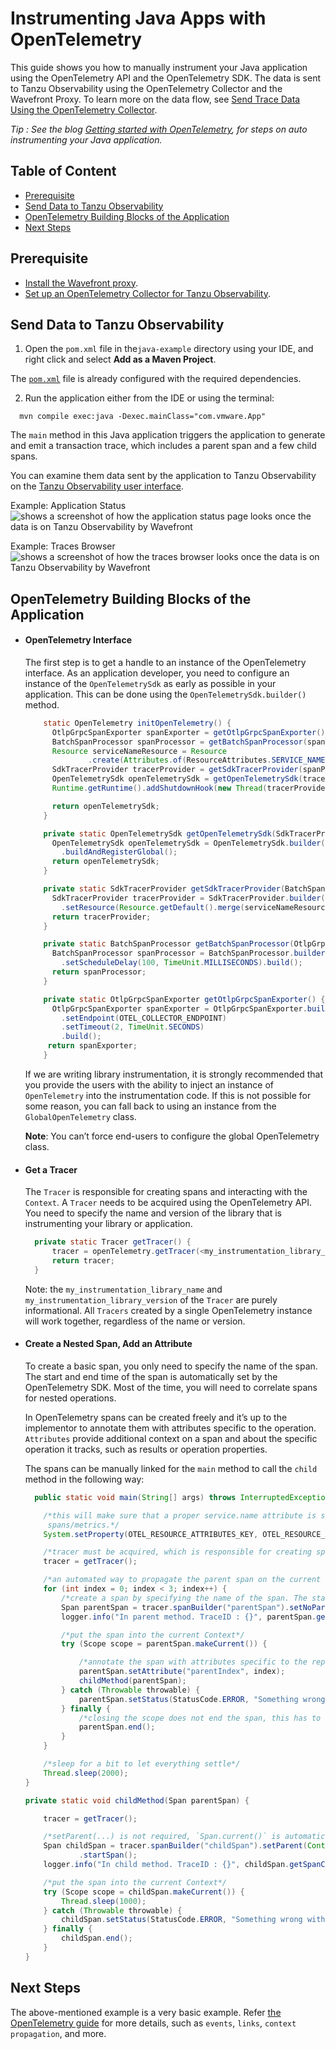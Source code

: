 # Instrumenting Java Apps with OpenTelemetry

This guide shows you how to manually instrument your Java application using the OpenTelemetry API and the OpenTelemetry SDK. The data is sent to Tanzu Observability using the OpenTelemetry Collector and the Wavefront Proxy. To learn more on the data flow, see [Send Trace Data Using the OpenTelemetry Collector](https://docs.wavefront.com/opentelemetry_tracing.html#send-data-using-the-opentelemetry-collector).

*Tip : See the blog [Getting started with OpenTelemetry](https://tanzu.vmware.com/content/blog/getting-started-opentelemetry-vmware-tanzu-observability#devops), for steps on auto instrumenting your Java application.*

## Table of Content

* [Prerequisite](#prerequisite)
* [Send Data to Tanzu Observability](#send-data-to-tanzu-observability)
* [OpenTelemetry Building Blocks of the Application](#opentelemetry-building-blocks-of-the-application)
* [Next Steps](#next-steps)

## Prerequisite

* [Install the Wavefront proxy](https://docs.wavefront.com/proxies_installing.html).
* [Set up an OpenTelemetry Collector for Tanzu Observability](../opentelemetry-examples#opentelemetry-collector). 

## Send Data to Tanzu Observability

1. Open the `pom.xml` file in the`java-example` directory using your IDE, and right click and select **Add as a Maven Project**.

  The [```pom.xml```](https://github.com/wavefrontHQ/opentelemetry-examples/blob/master/java-example/pom.xml)
file is already configured with the required dependencies.

2. Run the application either from the IDE or using the terminal: 
  ```
    mvn compile exec:java -Dexec.mainClass="com.vmware.App" 
  ```

  The ```main``` method in this Java application triggers the application to generate and emit a transaction trace, which includes a parent span and a few child spans.

You can examine them data sent by the application to Tanzu Observability on the [Tanzu Observability user interface](https://docs.wavefront.com/tracing_ui_overview.html).

Example: Application Status
![shows a screenshot of how the application status page looks once the data is on Tanzu Observability by Wavefront](../resources/java_examples_collector_app_status.png)

Example: Traces Browser
![shows a screenshot of how the traces browser looks once the data is on Tanzu Observability by Wavefront](../resources/java_examples_collector_traces_browser.png)

## OpenTelemetry Building Blocks of the Application

* #### OpenTelemetry Interface
  The first step is to get a handle to an instance of the OpenTelemetry interface. As an application developer, you need to configure an instance of the `OpenTelemetrySdk` as early as possible in your application. This can be done using the `OpenTelemetrySdk.builder()` method.

  ```java
      static OpenTelemetry initOpenTelemetry() {
        OtlpGrpcSpanExporter spanExporter = getOtlpGrpcSpanExporter();
        BatchSpanProcessor spanProcessor = getBatchSpanProcessor(spanExporter);
        Resource serviceNameResource = Resource
                .create(Attributes.of(ResourceAttributes.SERVICE_NAME, SERVICE_NAME));
        SdkTracerProvider tracerProvider = getSdkTracerProvider(spanProcessor, serviceNameResource);
        OpenTelemetrySdk openTelemetrySdk = getOpenTelemetrySdk(tracerProvider);
        Runtime.getRuntime().addShutdownHook(new Thread(tracerProvider::shutdown));

        return openTelemetrySdk;
      }

      private static OpenTelemetrySdk getOpenTelemetrySdk(SdkTracerProvider tracerProvider) {
        OpenTelemetrySdk openTelemetrySdk = OpenTelemetrySdk.builder().setTracerProvider(tracerProvider)
          .buildAndRegisterGlobal();
        return openTelemetrySdk;
      }

      private static SdkTracerProvider getSdkTracerProvider(BatchSpanProcessor spanProcessor, Resource serviceNameResource) {
        SdkTracerProvider tracerProvider = SdkTracerProvider.builder().addSpanProcessor(spanProcessor)
          .setResource(Resource.getDefault().merge(serviceNameResource)).build();
        return tracerProvider;
      }

      private static BatchSpanProcessor getBatchSpanProcessor(OtlpGrpcSpanExporter spanExporter) {
        BatchSpanProcessor spanProcessor = BatchSpanProcessor.builder(spanExporter)
          .setScheduleDelay(100, TimeUnit.MILLISECONDS).build();
        return spanProcessor;
      }

      private static OtlpGrpcSpanExporter getOtlpGrpcSpanExporter() {
        OtlpGrpcSpanExporter spanExporter = OtlpGrpcSpanExporter.builder()
          .setEndpoint(OTEL_COLLECTOR_ENDPOINT)
          .setTimeout(2, TimeUnit.SECONDS)
          .build();
       return spanExporter;
      }
  ```
  If we are writing library instrumentation, it is strongly recommended that you provide the users with the
  ability to inject an instance of `OpenTelemetry` into the instrumentation code. If this is not possible for some reason, you can fall back to using an instance from the `GlobalOpenTelemetry` class. 
  
  **Note**: You can’t force end-users to configure the global OpenTelemetry class.

* #### Get a Tracer
  The `Tracer` is responsible for creating spans and interacting with the `Context`. A `Tracer` needs to be acquired using the OpenTelemetry API. You need to specify the name and version of the library that is instrumenting your library or application.
  ```java
    private static Tracer getTracer() {
        tracer = openTelemetry.getTracer(<my_instrumentation_library_name>, <my_instrumentation_library_version>);         
        return tracer;
    }
  ```
  Note: the ```my_instrumentation_library_name``` and ```my_instrumentation_library_version``` of the `Tracer` are purely informational. All `Tracers` created by a single OpenTelemetry instance will work together, regardless of the name or version.

* #### Create a Nested Span, Add an Attribute
  To create a basic span, you only need to specify the name of the span. The start and end time of the span is automatically set by the OpenTelemetry SDK. Most of the time, you will need to correlate spans for nested operations. 
  
  In OpenTelemetry spans can be created freely and it’s up to the implementor to annotate them with attributes specific to the operation. `Attributes` provide additional context on a span and about the specific operation it tracks, such as results or operation properties. 
  
  The spans can be manually linked for the `main` method to call the `child` method in the following way:
  
    ```java
      public static void main(String[] args) throws InterruptedException {

        /*this will make sure that a proper service.name attribute is set on all the
         spans/metrics.*/
        System.setProperty(OTEL_RESOURCE_ATTRIBUTES_KEY, OTEL_RESOURCE_ATTRIBUTES_VALUE);

        /*tracer must be acquired, which is responsible for creating spans and interacting with the Context*/
        tracer = getTracer();

        /*an automated way to propagate the parent span on the current thread*/
        for (int index = 0; index < 3; index++) {
            /*create a span by specifying the name of the span. The start and end time of the span is automatically set by the OpenTelemetry SDK*/
            Span parentSpan = tracer.spanBuilder("parentSpan").setNoParent().startSpan();
            logger.info("In parent method. TraceID : {}", parentSpan.getSpanContext().getTraceIdAsHexString());

            /*put the span into the current Context*/
            try (Scope scope = parentSpan.makeCurrent()) {

                /*annotate the span with attributes specific to the represented operation, to provide additional context*/
                parentSpan.setAttribute("parentIndex", index);
                childMethod(parentSpan);
            } catch (Throwable throwable) {
                parentSpan.setStatus(StatusCode.ERROR, "Something wrong with the parent span");
            } finally {
                /*closing the scope does not end the span, this has to be done manually*/
                parentSpan.end();
            }
        }

        /*sleep for a bit to let everything settle*/
        Thread.sleep(2000);
    }

    private static void childMethod(Span parentSpan) {

        tracer = getTracer();

        /*setParent(...) is not required, `Span.current()` is automatically added as the parent*/
        Span childSpan = tracer.spanBuilder("childSpan").setParent(Context.current().with(parentSpan))
                .startSpan();
        logger.info("In child method. TraceID : {}", childSpan.getSpanContext().getTraceIdAsHexString());

        /*put the span into the current Context*/
        try (Scope scope = childSpan.makeCurrent()) {
            Thread.sleep(1000);
        } catch (Throwable throwable) {
            childSpan.setStatus(StatusCode.ERROR, "Something wrong with the child span");
        } finally {
            childSpan.end();
        }
    }
    ```
## Next Steps
The above-mentioned example is a very basic example. Refer [the OpenTelemetry guide](https://opentelemetry.io/docs/instrumentation/java/manual_instrumentation/) for more details, such as `events`, `links`, `context propagation`, and more.
